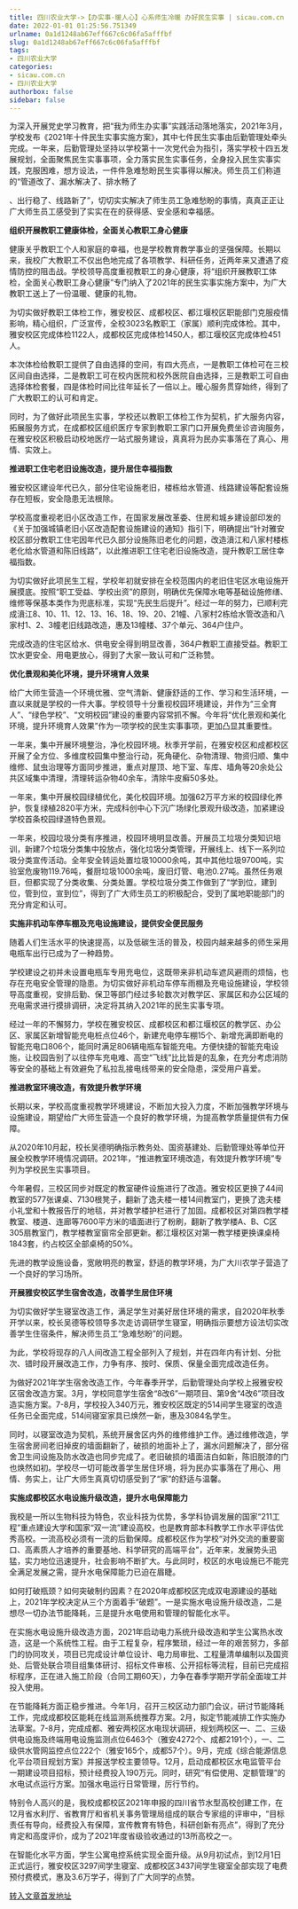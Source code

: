 ```yaml
---
title: 四川农业大学->【办实事·暖人心】心系师生冷暖 办好民生实事 | sicau.com.cn
date: 2022-01-01 01:25:56.751349
urlname: 0a1d1248ab67eff667c6c06fa5afffbf
slug: 0a1d1248ab67eff667c6c06fa5afffbf
tags: 
- 四川农业大学
categories:
- sicau.com.cn
- 四川农业大学
authorbox: false
sidebar: false
---
```

为深入开展党史学习教育，把“我为师生办实事”实践活动落地落实，2021年3月，学校发布《2021年十件民生实事实施方案》，其中七件民生实事由后勤管理处牵头完成。一年来，后勤管理处坚持以学校第十一次党代会为指引，落实学校十四五发展规划，全面聚焦民生实事事项，全力落实民生实事任务，全身投入民生实事实践，克服困难，想方设法，一件件急难愁盼民生实事得以解决。师生员工们称道的“管道改了、漏水解决了、排水畅了
<!--more-->
、出行稳了、线路新了”，切切实实解决了师生员工急难愁盼的事情，真真正正让广大师生员工感受到了实实在在的获得感、安全感和幸福感。

**组织开展教职工健康体检，全面关心教职工身心健康**  

健康关乎教职工个人和家庭的幸福，也是学校教育教学事业的坚强保障。长期以来，我校广大教职工不仅出色地完成了各项教学、科研任务，近两年来又遭遇了疫情防控的阻击战。学校领导高度重视教职工的身心健康，将“组织开展教职工体检，全面关心教职工身心健康”专门纳入了2021年的民生实事实施方案中，为广大教职工送上了一份温暖、健康的礼物。  

为切实做好教职工体检工作，雅安校区、成都校区、都江堰校区职能部门克服疫情影响，精心组织，广泛宣传，全校3023名教职工（家属）顺利完成体检。其中，雅安校区完成体检1122人，成都校区完成体检1450人，都江堰校区完成体检451人。

本次体检给教职工提供了自由选择的空间，有四大亮点，一是教职工体检可在三校区间自由选择，二是教职工可在校内医院和校外医院自由选择，三是教职工可自由选择体检套餐，四是体检时间比往年延长了一倍以上。暧心服务贯穿始终，得到了广大教职工的认可和肯定。

同时，为了做好此项民生实事，学校还以教职工体检工作为契机，扩大服务内容，拓展服务方式，在成都校区组织医疗专家到教职工家门口开展免费坐诊咨询服务，在雅安校区积极启动校地医疗一站式服务建设，真真将为民办实事落在了真心、用情、实效上。

**推进职工住宅老旧设施改造，提升居住幸福指数**  

雅安校区建设年代已久，部分住宅设施老旧，楼栋给水管道、线路建设等配套设施存在短板，安全隐患无法根除。  

学校高度重视老旧小区改造工作，在国家发展改革委、住房和城乡建设部印发的《关于加强城镇老旧小区改造配套设施建设的通知》指引下，明确提出“针对雅安校区部分教职工住宅因年代已久部分设施陈旧老化的问题，改造濆江和八家村楼栋老化给水管道和陈旧线路”，以此推进职工住宅老旧设施改造，提升教职工居住幸福指数。

为切实做好此项民生工程，学校年初就安排在全校范围内的老旧住宅区水电设施开展摸底。按照“职工受益、学校出资”的原则，明确优先保障水电等基础设施修缮、维修等保基本类作为兜底标准，实现“先民生后提升”。经过一年的努力，已顺利完成濆江8、10、11、12、13、16、18、19、20、21幢、八家村2栋给水管改造和八家村1、2、3幢老旧线路改造，惠及13幢楼、37个单元、364户住户。

完成改造的住宅区给水、供电安全得到明显改善，364户教职工直接受益。教职工饮水更安全、用电更放心，得到了大家一致认可和广泛称赞。

**优化景观和美化环境，提升环境育人效果**  

给广大师生营造一个环境优雅、空气清新、健康舒适的工作、学习和生活环境，一直以来就是学校的一件大事。学校领导十分重视校园环境建设，并作为“三全育人”、“绿色学校”、“文明校园”建设的重要内容常抓不懈。今年将“优化景观和美化环境，提升环境育人效果”作为一项学校的民生实事事项，更加凸显其重要性。  

一年来，集中开展环境整治，净化校园环境。秋季开学前，在雅安校区和成都校区开展了全方位、多维度校园集中整治行动，死角硬化、杂物清理、物资归顺、集中维修、鼠虫治理等方面同步推进，重点对屋顶、地下室、车库、墙角等20余处公共区域集中清理，清理转运杂物40余车，清除牛皮癣50多处。

一年来，集中开展校园绿植优化，美化校园环境。加强62万平方米的校园绿化养护，恢复绿植2820平方米，完成科创中心下沉广场绿化景观升级改造，加紧建设学校首条校园绿道特色景观。

一年来，校园垃圾分类有序推进，校园环境明显改善。开展员工垃圾分类知识培训，新建7个垃圾分类集中投放点，强化垃圾分类管理，开展线上、线下一系列垃圾分类宣传活动。全年安全转运处置垃圾10000余吨，其中其他垃圾9700吨，实验室危废物119.76吨，餐厨垃圾1000余吨，废旧灯管、电池0.27吨。虽然任务艰巨，但都实现了分类收集、分类处置。学校垃圾分类工作做到了“学到位，建到位，管到位，宣到位”，得到了广大师生员工的积极配合，受到了属地职能部门的充分肯定和认可。

**实施非机动车停车棚及充电设施建设，提供安全便民服务**  

随着人们生活水平的快速提高，以及低碳生活的普及，校园内越来越多的师生采用电瓶车出行已成为了一种趋势。  

学校建设之初并未设置电瓶车专用充电位，这既带来非机动车遮风避雨的烦恼，也存在充电安全管理的隐患。为切实做好非机动车停车雨棚及充电设施建设，学校领导高度重视，安排后勤、保卫等部门经过多轮数次对教学区、家属区和办公区域的充电需求进行摸排调研，决定将其纳入2021年的民生实事专项。

经过一年的不懈努力，学校在雅安校区、成都校区和都江堰校区的教学区、办公区、家属区新增智能充电桩点位46个，新建充电停车棚15个、新增充满即断电的智能充电口806个，能同时满足806辆电瓶车智能充电。方便快捷的智能充电设施，让校园告别了以往停车充电难、高空“飞线”比比皆是的乱象，在充分考虑消防等安全的基础上有效避免了私拉乱接电线带来的安全隐患，深受用户喜爱。

**推进教室环境改造，有效提升教学环境**  

长期以来，学校高度重视教学环境建设，不断加大投入力度，不断加强教学环境与设施建设，期望给广大师生营造一个良好的教学环境，为提高教学质量提供有力保障。  

从2020年10月起，校长吴德明确指示教务处、国资基建处、后勤管理处等单位开展全校教学环境情况调研。2021年，“推进教室环境改造，有效提升教学环境”专列为学校民生实事项目。

今年暑假，三校区同步对既定的教室硬件设施进行了改造。雅安校区更换了44间教室的577张课桌、7130根凳子，翻新了逸夫楼一楼14间教室门，更换了逸夫楼小礼堂和十教报告厅的地毯，并对教学楼护栏进行了加固。成都校区对第四教学楼教室、楼道、连廊等7600平方米的墙面进行了粉刷，翻新了教学楼A、B、C区305扇教室门，教学楼教室窗帘全部更新。都江堰校区对第一教学楼更换课桌椅1843套，约占校区全部桌椅的50%。

先进的教学设施设备，宽敞明亮的教室，舒适的教学环境，为广大川农学子营造了一个良好的学习场所。

**开展雅安校区学生宿舍改造，改善学生居住环境**  

为切实做好学生寝室改造工作，满足学生对美好居住环境的需求，自2020年秋季开学以来，校长吴德等校领导多次走访调研学生寝室，明确指示要想方设法切实改善学生住宿条件，解决师生员工“急难愁盼”的问题。  

为此，学校将现存的八人间改造工程全部列入了规划，并在四年内有计划、分批次、错时段开展改造工作，力争有序、按时、保质、保量全面完成改造任务。

为做好2021年学生宿舍改造工作，今年春季开学，后勤管理处向学校上报雅安校区宿舍改造方案。3月，学校同意学生宿舍“8改6”一期项目、第9舍“4改6”项目改造实施方案。7-8月，学校投入340万元，雅安校区既定的514间学生寝室的改造任务已全面完成，514间寝室家具已焕然一新，惠及3084名学生。

同时，以寝室改造为契机，系统开展舍区内外的维修维护工作。通过维修改造，学生宿舍房间老旧掉皮的墙面翻新了，破损的地面补上了，漏水问题解决了，部分宿舍卫生间设施及防水改造也同步完成了。老旧破损的墙面洁白如新，陈旧脱漆的门也焕然如初。学校尽一切可能改善学生居住环境，将为民办实事落在了用心、用情、务实上，让广大师生真真切切感受到了“家”的舒适与温馨。

**实施成都校区水电设施升级改造，提升水电保障能力**  

我校是一所以生物科技为特色，农业科技为优势，多学科协调发展的国家“211工程”重点建设大学和国家“双一流”建设高校，也是教育部本科教学工作水平评估优秀高校。一流高校必须有一流的后勤保障。成都校区作为学校“对外交流的重要窗口、高素质人才培养的重要基地、科学研究的高端平台”，近年来，发展势头迅猛，实力地位迅速提升，社会影响不断扩大。与此同时，校区的水电设施已不能完全满足发展之需，提升水电保障能力已迫在眉睫。  

如何打破瓶颈？如何突破制约因素？在2020年成都校区完成双电源建设的基础上，2021年学校决定从三个方面着手“破题”。一是实施水电设施升级改造，二是想尽一切办法节能降耗，三是提升水电使用和管理的智能化水平。

在实施水电设施升级改造方面，2021年启动电力系统升级改造和学生公寓热水改造，这是一个系统性工程。由于工程复杂，程序繁琐，经过一年的艰苦努力，多部门的协同攻关，项目已完成设计单位设计、电力局审批、工程量清单编制以及国资处、后管处联合项目组集体研讨、招标文件审核、公开招标等流程，目前已完成招标程序，正在进入施工阶段（合同工期60天），力争在春季学期开学前全面竣工并投入使用。

在节能降耗方面正稳步推进。今年1月，召开三校区动力部门会议，研讨节能降耗工作，完成成都校区能耗在线监测系统推荐方案。2月，拟定节能减排工作实施办法草案。7-8月，完成成都、雅安两校区水电现状调研，规划两校区一、二、三级供电设施及终端用电设施监测点位6463个（雅安4272个、成都2191个），一、二级供水管网监控点位222个（雅安165个，成都57个）。9月，完成《综合能源信息化平台项目规划方案》并报送学校主要领导。12月，启动成都校区水电监管平台一期建设项目招标，预计经费投入190万元。同时，研究“有偿使用、定额管理”的水电试点运行方案。加强水电运行日常管理，厉行节约。

特别令人高兴的是，我校成都校区2021年申报的四川省节水型高校创建工作，在12月省水利厅、省教育厅和省机关事务管理局组成的联合专家组的评审中，“目标责任有导向，经费投入有保障，宣传教育有特色，科研创新有亮点”，得到了充分肯定和高度评价，成为了2021年度省级验收通过的13所高校之一。

在智能化水平方面，学生公寓电控系统实现全面升级。从9月初试点，到12月1日正式运行，雅安校区3297间学生寝室、成都校区3437间学生寝室全部实现了电费预付费模式，惠及3.6万学子，得到了广大同学的点赞。



[转入文章首发地址](https://news.sicau.edu.cn/info/1135/66339.htm)